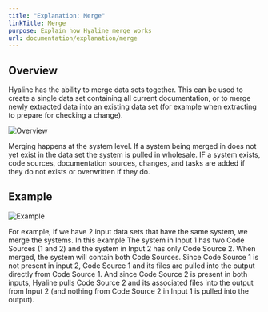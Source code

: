 ```yaml
---
title: "Explanation: Merge"
linkTitle: Merge
purpose: Explain how Hyaline merge works
url: documentation/explanation/merge
---
```

## Overview
Hyaline has the ability to merge data sets together. This can be used to create a single data set containing all current documentation, or to merge newly extracted data into an existing data set (for example when extracting to prepare for checking a change).

![Overview](/documentation/03-explanation/_img/merge-overview.svg)

Merging happens at the system level. If a system being merged in does not yet exist in the data set the system is pulled in wholesale. IF a system exists, code sources, documentation sources, changes, and tasks are added if they do not exists or overwritten if they do.

## Example
![Example](/documentation/03-explanation/_img/merge-example.svg)

For example, if we have 2 input data sets that have the same system, we merge the systems. In this example The system in Input 1 has two Code Sources (1 and 2) and the system in Input 2 has only Code Source 2. When merged, the system will contain both Code Sources. Since Code Source 1 is not present in input 2, Code Source 1 and its files are pulled into the output directly from Code Source 1. And since Code Source 2 is present in both inputs, Hyaline pulls Code Source 2 and its associated files into the output from Input 2 (and nothing from Code Source 2 in Input 1 is pulled into the output).